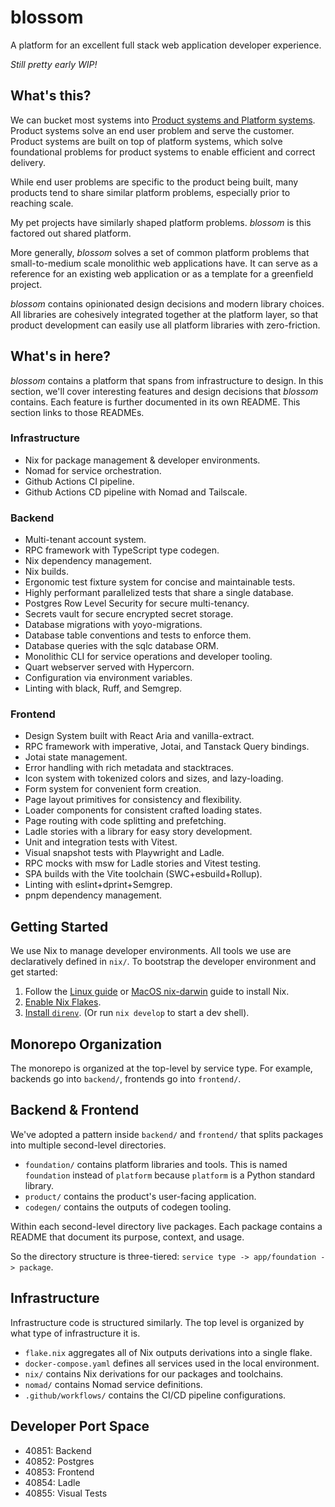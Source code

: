 # blossom

A platform for an excellent full stack web application developer experience.

_Still pretty early WIP!_

## What's this?

We can bucket most systems into [Product systems and Platform systems](https://newsletter.pragmaticengineer.com/p/the-platform-and-program-split-at).
Product systems solve an end user problem and serve the customer. Product
systems are built on top of platform systems, which solve foundational problems
for product systems to enable efficient and correct delivery.

While end user problems are specific to the product being built, many products
tend to share similar platform problems, especially prior to reaching scale.

My pet projects have similarly shaped platform problems. _blossom_ is this
factored out shared platform.

More generally, _blossom_ solves a set of common platform problems that
small-to-medium scale monolithic web applications have. It can serve as a
reference for an existing web application or as a template for a greenfield
project.

_blossom_ contains opinionated design decisions and modern library choices. All
libraries are cohesively integrated together at the platform layer, so that
product development can easily use all platform libraries with zero-friction.

## What's in here?

_blossom_ contains a platform that spans from infrastructure to design. In this
section, we'll cover interesting features and design decisions that _blossom_
contains. Each feature is further documented in its own README. This section
links to those READMEs.

### Infrastructure

- Nix for package management & developer environments.
- Nomad for service orchestration.
- Github Actions CI pipeline.
- Github Actions CD pipeline with Nomad and Tailscale.

### Backend

- Multi-tenant account system.
- RPC framework with TypeScript type codegen.
- Nix dependency management.
- Nix builds.
- Ergonomic test fixture system for concise and maintainable tests.
- Highly performant parallelized tests that share a single database.
- Postgres Row Level Security for secure multi-tenancy.
- Secrets vault for secure encrypted secret storage.
- Database migrations with yoyo-migrations.
- Database table conventions and tests to enforce them.
- Database queries with the sqlc database ORM.
- Monolithic CLI for service operations and developer tooling.
- Quart webserver served with Hypercorn.
- Configuration via environment variables.
- Linting with black, Ruff, and Semgrep.

### Frontend

- Design System built with React Aria and vanilla-extract.
- RPC framework with imperative, Jotai, and Tanstack Query bindings.
- Jotai state management.
- Error handling with rich metadata and stacktraces.
- Icon system with tokenized colors and sizes, and lazy-loading.
- Form system for convenient form creation.
- Page layout primitives for consistency and flexibility.
- Loader components for consistent crafted loading states.
- Page routing with code splitting and prefetching.
- Ladle stories with a library for easy story development.
- Unit and integration tests with Vitest.
- Visual snapshot tests with Playwright and Ladle.
- RPC mocks with msw for Ladle stories and Vitest testing.
- SPA builds with the Vite toolchain (SWC+esbuild+Rollup).
- Linting with eslint+dprint+Semgrep.
- pnpm dependency management.

## Getting Started

We use Nix to manage developer environments. All tools we use are declaratively
defined in `nix/`. To bootstrap the developer environment and get started:

1. Follow the [Linux guide](https://nixos.wiki/wiki/Nix_Installation_Guide)
   or [MacOS nix-darwin](https://github.com/LnL7/nix-darwin) guide to install
   Nix.
2. [Enable Nix Flakes](https://nixos.wiki/wiki/Flakes#Enable_flakes).
3. [Install `direnv`](https://nixos.wiki/wiki/Development_environment_with_nix-shell#direnv).
   (Or run `nix develop` to start a dev shell).

## Monorepo Organization

The monorepo is organized at the top-level by service type. For example,
backends go into `backend/`, frontends go into `frontend/`.

## Backend & Frontend

We've adopted a pattern inside `backend/` and `frontend/` that splits packages
into multiple second-level directories.

- `foundation/` contains platform libraries and tools. This is named
  `foundation` instead of `platform` because `platform` is a Python standard
  library.
- `product/` contains the product's user-facing application.
- `codegen/` contains the outputs of codegen tooling.

Within each second-level directory live packages. Each package contains a
README that document its purpose, context, and usage.

So the directory structure is three-tiered: `service type -> app/foundation -> package`.

## Infrastructure

Infrastructure code is structured similarly. The top level is organized by
what type of infrastructure it is.

- `flake.nix` aggregates all of Nix outputs derivations into a single flake.
- `docker-compose.yaml` defines all services used in the local environment.
- `nix/` contains Nix derivations for our packages and toolchains.
- `nomad/` contains Nomad service definitions.
- `.github/workflows/` contains the CI/CD pipeline configurations.

## Developer Port Space

- 40851: Backend
- 40852: Postgres
- 40853: Frontend
- 40854: Ladle
- 40855: Visual Tests
